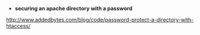 * **securing an apache directory with a password**   

http://www.addedbytes.com/blog/code/password-protect-a-directory-with-htaccess/